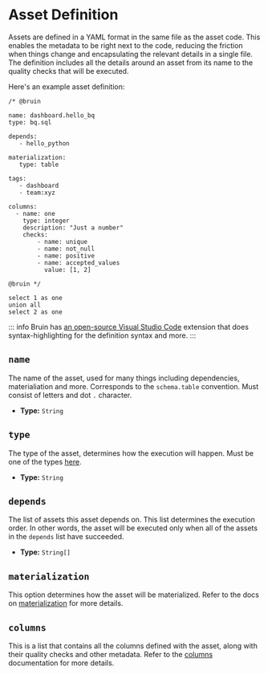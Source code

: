 # Asset Definition
Assets are defined in a YAML format in the same file as the asset code. 
This enables the metadata to be right next to the code, reducing the friction when things change and encapsulating the relevant details in a single file. 
The definition includes all the details around an asset from its name to the quality checks that will be executed.

Here's an example asset definition:
```bruinsql
/* @bruin

name: dashboard.hello_bq
type: bq.sql

depends:
   - hello_python

materialization:
   type: table

tags:
   - dashboard
   - team:xyz
   
columns:
  - name: one
    type: integer
    description: "Just a number"
    checks:
        - name: unique
        - name: not_null
        - name: positive
        - name: accepted_values
          value: [1, 2]

@bruin */

select 1 as one
union all
select 2 as one
```

::: info
Bruin has [an open-source Visual Studio Code](https://marketplace.visualstudio.com/items?itemName=bruin.bruin) extension that does syntax-highlighting for the definition syntax and more.
:::



## `name`
The name of the asset, used for many things including dependencies, materialiation and more. Corresponds to the `schema.table` convention.
Must consist of letters and dot `.` character.
- **Type:** `String`

## `type`
The type of the asset, determines how the execution will happen. Must be one of the types [here](https://github.com/bruin-data/bruin/blob/main/pkg/executor/defaults.go).
- **Type:** `String` 

## `depends`
The list of assets this asset depends on. This list determines the execution order.
In other words, the asset will be executed only when all of the assets in the `depends` list have succeeded.
- **Type:** `String[]`

## `materialization`
This option determines how the asset will be materialized. Refer to the docs on [materialization](./materialization) for more details.

## `columns`

This is a list that contains all the columns defined with the asset, along with their quality checks and other metadata. Refer to the [columns](./columns.md) documentation for more details.